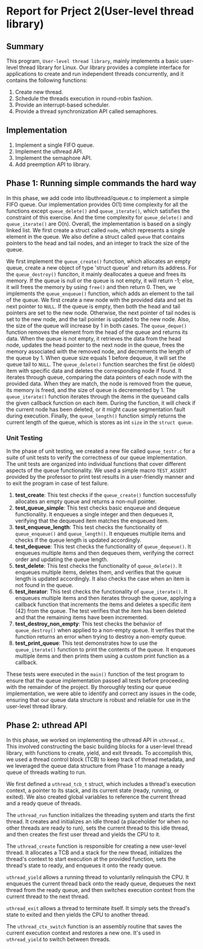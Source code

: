 # Report for Prject 2(User-level thread library)

## Summary

This program, `User-level thread library`, mainly implements a basic user-level
thread library for Linux. Our library provides a complete interface for
applications to create and run independent threads concurrently, and it contains
the following functions:

1. Create new thread.
2. Schedule the threads execution in round-robin fashion.
3. Provide an interrupt-based scheduler.
4. Provide a thread synchronization API called semaphores.

## Implementation

1. Implement a single FIFO queue.
2. Implement the uthread API.
3. Implement the semaphore API.
4. Add preemption API to library.

## Phase 1: Running simple commands the hard way

In this phase, we add code into libuthread/queue.c to implement a simple FIFO
queue. Our implementation provides O(1) time complexity
for all the functions except `queue_delete()` and `queue_iterate()`,
which satisfies the constraint of this exercise. And the time complexity
for `queue_delete()` and `queue_iterate()` are O(n). Overall, the implementation
is based on a singly linked list. We first create a struct called `node`, which
represents a single element in the queue. We also define a struct
called `queue` that contains pointers to the head and tail nodes, and an
integer to track the size of the queue.

We first implement the `queue_create()` function, which allocates an empty
queue, create a new object of type 'struct queue' and return its address. For
the `queue_destroy()` funciton, it mainly deallocates a queue and frees its
memory. If the queue is null or the queue is not empty, it will return -1; else,
it will frees the memory by using `free()` and then return 0. Then, we
implements the `queue_enqueue()` function, which adds an element to the tail of
the queue. We first create a new node with the provided data and set its next
pointer to `NULL`. If the queue is empty, then both the head and tail pointers
are set to the new node. Otherwise, the next pointer of tail nodes is set to the
new node, and the tail pointer is updated to the new node. Also, the size of the
queue will increase by 1 in both cases. The `queue_deque()` function removes the
element from the head of the queue and returns its data. When the queue is not
empty, it retrieves the data from the head node, updates the head pointer to the
next node in the queue, frees the memory associated with the removed node, and
decrements the length of the queue by 1. When queue size equals 1 before
dequeue, it will set the queue tail to `NULL`. The `queue_delete()` function
searches the first (ie oldest) item with specific data and deletes the
corresponding node if found. It iterates through queue, comparing the data
pointers of each node with the provided data. When they are match, the node is
removed from the queue, its memory is freed, and the size of queue is
decremented by 1. The `queue_iterate()` function iterates through the items in
the queueand calls the given callback function on each item. During the
function, it will check if the current node has been deleted, or it might cause
segmentation fault during execution. Finally, the `queue_length()` function
simply returns the current length of the queue, which is stores as int `size` in
the `struct queue`.

### Unit Testing

In the phase of unit testing, we created a new file called `queue_testr.c` for a
suite of unit tests to verify the correctness of our queue implementation. The
unit tests are organized into individual functions that cover different aspects
of the queue functionality. We used a simple macro `TEST_ASSERT` provided by the
professor to print test results in a user-friendly manner and to exit the
program in case of test failure.

1. **test_create**: This test checks if the `queue_create()` function
   successfully allocates an empty queue and returns a non-null pointer.
2. **test_queue_simple**: This test checks basic enqueue and dequeue
   functionality. It enqueues a single integer and then dequeues it, verifying
   that the dequeued item matches the enqueued item.
3. **test_enqueue_length**: This test checks the functionality
   of `queue_enqueue()` and `queue_length()`. It enqueues multiple items and
   checks if the queue length is updated accordingly.
4. **test_dequeue**: This test checks the functionality of `queue_dequeue()`. It
   enqueues multiple items and then dequeues them, verifying the correct order
   and updating the queue length.
5. **test_delete**: This test checks the functionality of `queue_delete()`. It
   enqueues multiple items, deletes them, and verifies that the queue length is
   updated accordingly. It also checks the case when an item is not found in the
   queue.
6. **test_iterator**: This test checks the functionality of `queue_iterate()`.
   It enqueues multiple items and then iterates through the queue, applying a
   callback function that increments the items and deletes a specific item (42)
   from the queue. The test verifies that the item has been deleted and that the
   remaining items have been incremented.
7. **test_destroy_non_empty**: This test checks the behavior
   of `queue_destroy()` when applied to a non-empty queue. It verifies that the
   function returns an error when trying to destroy a non-empty queue.
8. **test_print_queue**: This test demonstrates how to use the `queue_iterate()`
   function to print the contents of the queue. It enqueues multiple items and
   then prints them using a custom print function as a callback.

These tests were executed in the `main()` function of the test program to ensure
that the queue implementation passed all tests before proceeding with the
remainder of the project. By thoroughly testing our queue implementation, we
were able to identify and correct any issues in the code, ensuring that our
queue data structure is robust and reliable for use in the user-level thread
library.

## Phase 2: uthread API

In this phase, we worked on implementing the uthread API in `uthread.c`. This
involved constructing the basic building blocks for a user-level thread library,
with functions to create, yield, and exit threads. To accomplish this, we used a
thread control block (TCB) to keep track of thread metadata, and we leveraged
the queue data structure from Phase 1 to manage a ready queue of threads waiting
to run.

We first defined a `uthread_tcb_t` struct, which includes a thread's execution
context, a pointer to its stack, and its current state (ready, running, or
exited). We also created global variables to reference the current thread and a
ready queue of threads.

The `uthread_run` function initializes the threading system and starts the first
thread. It creates and initializes an idle thread (a placeholder for when no
other threads are ready to run), sets the current thread to this idle thread,
and then creates the first user thread and yields the CPU to it.

The `uthread_create` function is responsible for creating a new user-level
thread. It allocates a TCB and a stack for the new thread, initializes the
thread's context to start execution at the provided function, sets the thread's
state to ready, and enqueues it onto the ready queue.

`uthread_yield` allows a running thread to voluntarily relinquish the CPU. It
enqueues the current thread back onto the ready queue, dequeues the next thread
from the ready queue, and then switches execution context from the current
thread to the next thread.

`uthread_exit` allows a thread to terminate itself. It simply sets the thread's
state to exited and then yields the CPU to another thread.

The `uthread_ctx_switch` function is an assembly routine that saves the current
execution context and restores a new one. It's used in `uthread_yield` to switch
between threads.
